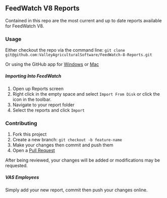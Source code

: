 ## FeedWatch V8 Reports

Contained in this repo are the most current and up to date reports available for FeedWatch V8.

### Usage

Either checkout the repo via the command line: `git clone git@github.com:ValleyAgriculturalSoftware/FeedWatch-8-Reports.git`

Or using the GitHub app for [Windows](https://windows.github.com/) or [Mac](https://mac.github.com/)

##### Importing Into FeedWatch

1. Open up Reports screen
1. Right click in the empty space and select `Import From Disk` or click the icon in the toolbar.
1. Navigate to your report folder
1. Select the reports and click `Import`


### Contributing

1. Fork this project
1. Create a new branch: `git checkout -b feature-name`
1. Make your changes then commit and push them
1. Open a [Pull Request](https://github.com/ValleyAgriculturalSoftware/FeedWatch-8-Reports/compare/)

After being reviewed, your changes will be added or modifications may be requested.

##### VAS Employees

Simply add your new report, commit then push your changes online.